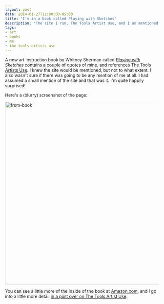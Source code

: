 ```yaml
---
layout: post
date: 2014-01-27T11:00:00-05:00
title: "I'm in a book called Playing with Sketches"
description: "The site I run, The Tools Artist Use, and I am mentioned in a book called 'Playing with Sketches'."
tags:
- art
- books
- me
- the tools artists use
---
```

A new art instruction book by Whitney Sherman called [_Playing with Sketches_](http://www.amazon.com/gp/product/1592538614/ref=as_li_ss_tl?ie=UTF8&camp=1789&creative=390957&creativeASIN=1592538614&linkCode=as2&tag=billturner "Playing with Sketches on Amazon.com") contains a couple of quotes of mine, and references [The Tools Artists Use](http://thetoolsartistsuse.com/ "The Tools Artists Use weblog"). I knew the site would be mentioned, but not to what extent. I also wasn't sure if there was going to be any mention of me at all. I had assumed a small mention of the site and that was it. I'm quite happily surprised!

Here's a (blurry) screenshot of the page:

<img src="http://farm4.staticflickr.com/3677/12164868404_d568d5244b_z.jpg" width="640" height="599" alt="from-book">

You can see a little more of the inside of the book at [Amazon.com](http://www.amazon.com/gp/product/1592538614/ref=as_li_ss_tl?ie=UTF8&camp=1789&creative=390957&creativeASIN=1592538614&linkCode=as2&tag=billturner "Playing with Sketches on Amazon.com"), and I go into a little more detail [in a post over on The Tools Artist Use](http://thetoolsartistsuse.com/2014/01/wonderful-mention-in-playing-with-sketches-book/ "A post on The Tools Artists Use mentioning the mention in the book.").
